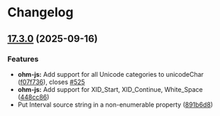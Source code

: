# Changelog

## [17.3.0](https://github.com/ohmjs/ohm/compare/v17.2.1...v17.3.0) (2025-09-16)


### Features

* **ohm-js:** Add support for all Unicode categories to unicodeChar ([f07f736](https://github.com/ohmjs/ohm/commit/f07f7360e2985331285fe0e4c8eaeb377acfe068)), closes [#525](https://github.com/ohmjs/ohm/issues/525)
* **ohm-js:** Add support for XID_Start, XID_Continue, White_Space ([448cc86](https://github.com/ohmjs/ohm/commit/448cc86cccf093e823fcd01cc115da6d613edf75))
* Put Interval source string in a non-enumerable property ([891b6d8](https://github.com/ohmjs/ohm/commit/891b6d84fc22d50e8b613a00db4d0d53c4415458))
